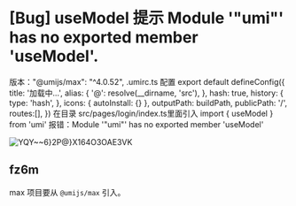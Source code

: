 # [Bug] useModel 提示 Module '"umi"' has no exported member 'useModel'.

版本："@umijs/max": "^4.0.52",
.umirc.ts 配置
export default defineConfig({
title: '加载中...',
alias: {
'@': resolve(\_\_dirname, 'src'),
},
hash: true,
history: {
type: 'hash',
},
icons: { autoInstall: {} },
outputPath: buildPath,
publicPath: '/',
routes:[],
})
在目录
src/pages/login/index.ts里面引入
import { useModel } from 'umi'
报错：Module '"umi"' has no exported member 'useModel'

![YQY~~6}2P@}X164O3OAE3VK](https://user-images.githubusercontent.com/17424034/223910534-6e39e85d-c0f6-4b35-b561-544da70c53b5.png)

## fz6m

max 项目要从 `@umijs/max` 引入。
